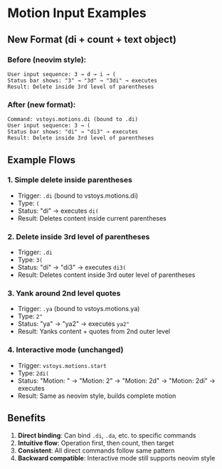# Motion Input Examples

## New Format (di + count + text object)

### Before (neovim style):

```
User input sequence: 3 → d → i → (
Status bar shows: "3" → "3d" → "3di" → executes
Result: Delete inside 3rd level of parentheses
```

### After (new format):

```
Command: vstoys.motions.di (bound to .di)
User input sequence: 3 → (
Status bar shows: "di" → "di3" → executes
Result: Delete inside 3rd level of parentheses
```

## Example Flows

### 1. Simple delete inside parentheses

- Trigger: `.di` (bound to vstoys.motions.di)
- Type: `(`
- Status: "di" → executes `di(`
- Result: Deletes content inside current parentheses

### 2. Delete inside 3rd level of parentheses

- Trigger: `.di`
- Type: `3(`
- Status: "di" → "di3" → executes `di3(`
- Result: Deletes content inside 3rd outer level of parentheses

### 3. Yank around 2nd level quotes

- Trigger: `.ya` (bound to vstoys.motions.ya)
- Type: `2"`
- Status: "ya" → "ya2" → executes `ya2"`
- Result: Yanks content + quotes from 2nd outer level

### 4. Interactive mode (unchanged)

- Trigger: `vstoys.motions.start`
- Type: `2di(`
- Status: "Motion: " → "Motion: 2" → "Motion: 2d" → "Motion: 2di" → executes
- Result: Same as neovim style, builds complete motion

## Benefits

1. **Direct binding**: Can bind `.di`, `.da`, etc. to specific commands
2. **Intuitive flow**: Operation first, then count, then target
3. **Consistent**: All direct commands follow same pattern
4. **Backward compatible**: Interactive mode still supports neovim style
